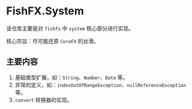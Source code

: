 # FishFX.System
该仓库主要是对 `fishfx` 中 `system` 核心部分进行实现。

核心宗旨：尽可能还原 `CoreFX` 的丝滑。

## 主要内容
1. 基础类型扩展，如：`String`、`Number`、`Date` 等。
2. 异常的定义，如：`indexOutOfRangeException`、`nullReferenceException` 等。
3. `convert` 转换器的实现。

